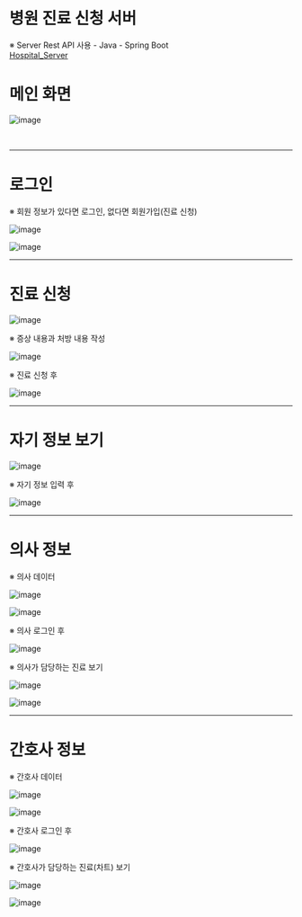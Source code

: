# 병원 진료 신청 서버 
※ Server Rest API 사용 - Java - Spring Boot<br>
<a href="https://github.com/springhana/Hospital_Server">Hospital_Server</a>

# 메인 화면

![image](https://github.com/springhana/Hospital_Web/assets/97121074/d715c018-4328-49b6-9bde-22bc86dcdb85)

<br>
<hr>

# 로그인
※ 회원 정보가 있다면 로그인, 없다면 회원가입(진료 신청)

![image](https://github.com/springhana/Hospital_Web/assets/97121074/e7d56079-25bc-4695-920a-783573aff193)

![image](https://github.com/springhana/Hospital_Web/assets/97121074/013414c4-6496-461f-b261-94cd95f21931)
<br>
<hr>

# 진료 신청

![image](https://github.com/springhana/Hospital_Web/assets/97121074/60d323f7-9820-4cfe-93f4-daa19173927b)

※ 증상 내용과 처방 내용 작성

![image](https://github.com/springhana/Hospital_Web/assets/97121074/61c135bb-90c8-4da5-80f3-4773cf59433a)

※ 진료 신청 후

![image](https://github.com/springhana/Hospital_Web/assets/97121074/22dac193-3fe3-4449-a1f8-931c031d564f)
<br>
<hr>

# 자기 정보 보기

![image](https://github.com/springhana/Hospital_Web/assets/97121074/56d5363b-8317-486e-a253-f6fe4f5dbbaf)

※ 자기 정보 입력 후

![image](https://github.com/springhana/Hospital_Web/assets/97121074/c8a5e387-0bcb-4e73-93b2-ef45d954c6da)
<br>
<hr>

# 의사 정보
※ 의사 데이터

![image](https://github.com/springhana/Hospital_Web/assets/97121074/b88c092b-3ec4-4c0e-b542-b2141584bc6d)

![image](https://github.com/springhana/Hospital_Web/assets/97121074/ff81e862-042b-4e30-94ae-de948ac671f9)

※ 의사 로그인 후

![image](https://github.com/springhana/Hospital_Web/assets/97121074/b39db06b-3edb-4936-ae49-d1408783e924)

※ 의사가 담당하는 진료 보기

![image](https://github.com/springhana/Hospital_Web/assets/97121074/0a6927a0-5a65-4094-8cb6-1da762784f5e)

![image](https://github.com/springhana/Hospital_Web/assets/97121074/6586ffb0-a7e3-4727-a400-20400136d605)
<br>
<hr>

# 간호사 정보
※ 간호사 데이터

![image](https://github.com/springhana/Hospital_Web/assets/97121074/e731f3ca-b531-4423-b2df-5681b8931754)

![image](https://github.com/springhana/Hospital_Web/assets/97121074/0983fe96-5abd-4eb8-85ef-818720276f25)

※ 간호사 로그인 후

![image](https://github.com/springhana/Hospital_Web/assets/97121074/d598293f-7bf3-471a-aea2-7a659dedae15)

※ 간호사가 담당하는 진료(차트) 보기

![image](https://github.com/springhana/Hospital_Web/assets/97121074/155ef7d1-7dd3-440c-acfc-181160361a21)

![image](https://github.com/springhana/Hospital_Web/assets/97121074/5b358407-87d8-4860-88b1-ba308f4b6ff3)
